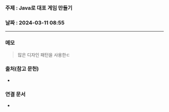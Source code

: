 ### 주제 : Java로 대포 게임 만들기

### 날짜 : 2024-03-11 08:55
----
### 메모
> 많은 디자인 패턴을 사용한ㄷ
### 출처(참고 문헌)
-

### 연결 문서
-
